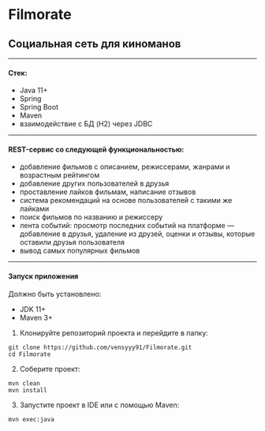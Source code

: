 # Filmorate

## Социальная сеть для киноманов
***
#### Стек:
- Java 11+
- Spring
- Spring Boot
- Maven
- взаимодействие с БД (H2) через JDBC
***
#### REST-сервис со следующей функциональностью:
- добавление фильмов с описанием, режиссерами, жанрами и возрастным рейтингом
- добавление других пользователей в друзья
- проставление лайков фильмам, написание отзывов
- система рекомендаций на основе пользователей с такими же лайками
- поиск фильмов по названию и режиссеру 
- лента событий: просмотр последних событий на платформе — добавление в друзья, удаление из друзей, оценки и отзывы, которые оставили друзья пользователя
- вывод самых популярных фильмов
***
#### Запуск приложения
Должно быть установлено:
- JDK 11+
- Maven 3+

1. Клонируйте репозиторий проекта и перейдите в папку:
````
git clone https://github.com/vensyyy91/Filmorate.git
cd Filmorate
````
2. Соберите проект:
````
mvn clean
mvn install
````
3. Запустите проект в IDE или с помощью Maven:
````
mvn exec:java
````